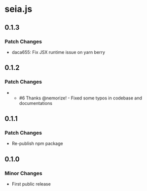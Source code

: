 # seia.js

## 0.1.3

### Patch Changes

- daca655: Fix JSX runtime issue on yarn berry

## 0.1.2

### Patch Changes

- - #6 Thanks @nemorize! - Fixed some typos in codebase and documentations

## 0.1.1

### Patch Changes

- Re-publish npm package

## 0.1.0

### Minor Changes

- First public release
